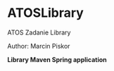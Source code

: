 # ATOSLibrary
ATOS Zadanie Library 

Author: Marcin Piskor

<B>Library Maven Spring application</b>
